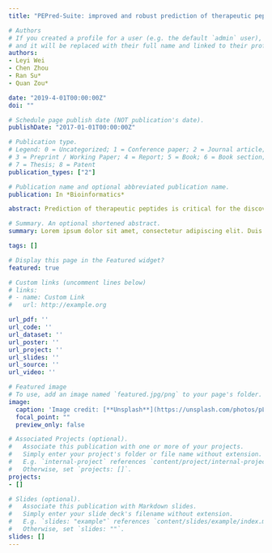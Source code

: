 ```yaml
---
title: "PEPred-Suite: improved and robust prediction of therapeutic peptides using adaptive feature representation learning"

# Authors
# If you created a profile for a user (e.g. the default `admin` user), write the username (folder name) here 
# and it will be replaced with their full name and linked to their profile.
authors:
- Leyi Wei
- Chen Zhou
- Ran Su*
- Quan Zou*

date: "2019-4-01T00:00:00Z"
doi: ""

# Schedule page publish date (NOT publication's date).
publishDate: "2017-01-01T00:00:00Z"

# Publication type.
# Legend: 0 = Uncategorized; 1 = Conference paper; 2 = Journal article;
# 3 = Preprint / Working Paper; 4 = Report; 5 = Book; 6 = Book section;
# 7 = Thesis; 8 = Patent
publication_types: ["2"]

# Publication name and optional abbreviated publication name.
publication: In *Bioinformatics*

abstract: Prediction of therapeutic peptides is critical for the discovery of novel and efficient peptide-based therapeutics. Computational methods, especially machine learning based methods, have been developed for addressing this need. However, most of existing methods are peptidespecific; currently, there is no generic predictor for multiple peptide types. Moreover, it is still challenging to extract informative feature representations from the perspective of primary sequences. In this study, we have developed PEPred-Suite, a bioinformatics tool for the generic prediction of therapeutic peptides. In PEPred-Suite, we introduce an adaptive feature representation strategy that can learn the most representative features for different peptide types. To be specific, we train diverse sequence-based feature descriptors, integrate the learnt class information into our features, and utilize a two-step feature optimization strategy based on the area under receiver operating characteristic curve to extract the most discriminative features. Using the learnt representative features, we trained eight random forest models for eight different types of functional peptides, respectively. Benchmarking results showed that as compared with existing predictors, PEPred-Suite achieves better and robust performance for different peptides. As far as we know, PEPred-Suite is currently the first tool that is capable of predicting so many peptide types simultaneously. In addition, our work demonstrates that the learnt features can reliably predict different peptides. Availability and implementation: The user-friendly webserver implementing the proposed PEPred-Suite is freely accessible at http//server.malab.cn/PEPred-Suite. 

# Summary. An optional shortened abstract.
summary: Lorem ipsum dolor sit amet, consectetur adipiscing elit. Duis posuere tellus ac convallis placerat. Proin tincidunt magna sed ex sollicitudin condimentum.

tags: []

# Display this page in the Featured widget?
featured: true

# Custom links (uncomment lines below)
# links:
# - name: Custom Link
#   url: http://example.org

url_pdf: ''
url_code: ''
url_dataset: ''
url_poster: ''
url_project: ''
url_slides: ''
url_source: ''
url_video: ''

# Featured image
# To use, add an image named `featured.jpg/png` to your page's folder. 
image:
  caption: 'Image credit: [**Unsplash**](https://unsplash.com/photos/pLCdAaMFLTE)'
  focal_point: ""
  preview_only: false

# Associated Projects (optional).
#   Associate this publication with one or more of your projects.
#   Simply enter your project's folder or file name without extension.
#   E.g. `internal-project` references `content/project/internal-project/index.md`.
#   Otherwise, set `projects: []`.
projects:
- []

# Slides (optional).
#   Associate this publication with Markdown slides.
#   Simply enter your slide deck's filename without extension.
#   E.g. `slides: "example"` references `content/slides/example/index.md`.
#   Otherwise, set `slides: ""`.
slides: []
---
```


